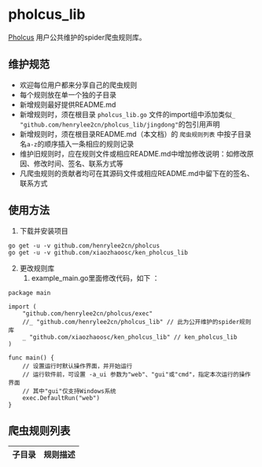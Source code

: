 # pholcus_lib

[Pholcus](https://github.com/henrylee2cn/pholcus) 用户公共维护的spider爬虫规则库。

## 维护规范

- 欢迎每位用户都来分享自己的爬虫规则
- 每个规则放在单一个独的子目录
- 新增规则最好提供README.md
- 新增规则时，须在根目录 `pholcus_lib.go` 文件的import组中添加类似`_ "github.com/henrylee2cn/pholcus_lib/jingdong"`的包引用声明
- 新增规则时，须在根目录README.md（本文档）的 `爬虫规则列表` 中按子目录名`a-z`的顺序插入一条相应的规则记录
- 维护旧规则时，应在规则文件或相应README.md中增加修改说明：如修改原因、修改时间、签名、联系方式等
- 凡爬虫规则的贡献者均可在其源码文件或相应README.md中留下在的签名、联系方式

## 使用方法
1. 下载并安装项目
```
go get -u -v github.com/henrylee2cn/pholcus
go get -u -v github.com/xiaozhaoosc/ken_pholcus_lib
```
2. 更改规则库
    1. example_main.go里面修改代码，如下 ：
```
package main

import (
	"github.com/henrylee2cn/pholcus/exec"
	//_ "github.com/henrylee2cn/pholcus_lib" // 此为公开维护的spider规则库
	_ "github.com/xiaozhaoosc/ken_pholcus_lib" // ken_pholcus_lib
)

func main() {
	// 设置运行时默认操作界面，并开始运行
	// 运行软件前，可设置 -a_ui 参数为"web"、"gui"或"cmd"，指定本次运行的操作界面
	// 其中"gui"仅支持Windows系统
	exec.DefaultRun("web")
}

```

## 爬虫规则列表

|子目录|规则描述|
|---|---|